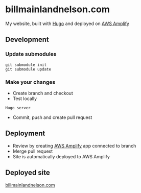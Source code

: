 # billmainlandnelson.com
My website, built with [Hugo](https://github.com/gohugoio/hugo) and deployed on [AWS Amplify](https://aws-amplify.github.io/)

## Development

### Update submodules

```bash:
git submodule init
git submodule update
```

### Make your changes
* Create branch and checkout
* Test locally 

```bash:
Hugo server
```

* Commit, push and create pull request

## Deployment

* Review by creating [AWS Amplify](https://console.aws.amazon.com/amplify) app connected to branch 
* Merge pull request
* Site is automatically deployed to AWS Amplify

## Deployed site

[billmainlandnelson.com](https://billmainlandnelson.com/)
